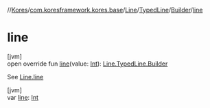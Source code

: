 //[Kores](../../../../../index.md)/[com.koresframework.kores.base](../../../index.md)/[Line](../../index.md)/[TypedLine](../index.md)/[Builder](index.md)/[line](line.md)

# line

[jvm]\
open override fun [line](line.md)(value: [Int](https://kotlinlang.org/api/latest/jvm/stdlib/kotlin/-int/index.html)): [Line.TypedLine.Builder](index.md)

See [Line.line](../../line.md)

[jvm]\
var [line](line.md): [Int](https://kotlinlang.org/api/latest/jvm/stdlib/kotlin/-int/index.html)
